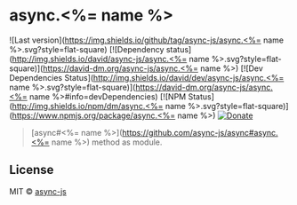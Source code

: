 # async.<%= name %>

![Last version](https://img.shields.io/github/tag/async-js/async.<%= name %>.svg?style=flat-square)
[![Dependency status](http://img.shields.io/david/async-js/async.<%= name %>.svg?style=flat-square)](https://david-dm.org/async-js/async.<%= name %>)
[![Dev Dependencies Status](http://img.shields.io/david/dev/async-js/async.<%= name %>.svg?style=flat-square)](https://david-dm.org/async-js/async.<%= name %>#info=devDependencies)
[![NPM Status](http://img.shields.io/npm/dm/async.<%= name %>.svg?style=flat-square)](https://www.npmjs.org/package/async.<%= name %>)
[![Donate](https://img.shields.io/badge/donate-paypal-blue.svg?style=flat-square)](https://paypal.me/kikobeats)

> [async#<%= name %>](https://github.com/async-js/async#async.<%= name %>) method as module.

## License

MIT © [async-js](https://github.com/async-js)
